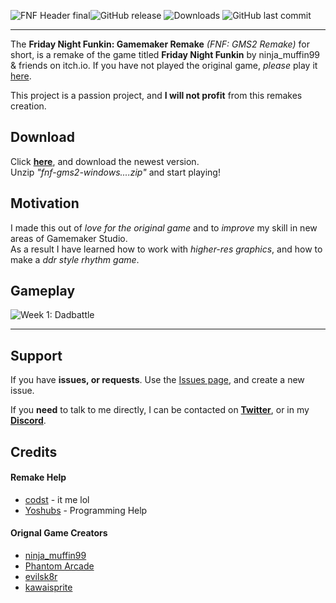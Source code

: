 ![FNF Header final](https://user-images.githubusercontent.com/50346006/124558547-bbfda900-de08-11eb-9efc-62b2f90f4854.png)![GitHub release](https://img.shields.io/github/v/release/ImCodist/Friday-Night-Funkin-Gamemaker-Remake) ![Downloads](https://img.shields.io/github/downloads/ImCodist/Friday-Night-Funkin-Gamemaker-Remake/total?style=flat-square) ![GitHub last commit](https://img.shields.io/github/last-commit/ImCodist/Friday-Night-Funkin-Gamemaker-Remake?style=flat-square)

---

The **Friday Night Funkin: Gamemaker Remake** *(FNF: GMS2 Remake)* for short, is a remake of the game titled **Friday Night Funkin** by ninja_muffin99 & friends on itch.io.
If you have not played the original game, *please* play it [here](https://ninja-muffin24.itch.io/funkin).

This project is a passion project, and **I will not profit** from this remakes creation.

## Download
Click **[here](https://github.com/ImCodist/Friday-Night-Funkin-Gamemaker-Remake/releases/)**, and download the newest version.\
Unzip *"fnf-gms2-windows....zip"* and start playing!

## Motivation
I made this out of *love for the original game* and to *improve* my skill in new areas of Gamemaker Studio.\
As a result I have learned how to work with *higher-res graphics*, and how to make a *ddr style rhythm game*.

## Gameplay
![Week 1: Dadbattle](https://drive.google.com/uc?export=view&id=1cgoDrO8s6O_V1JzMKLg6dfRLVQsY5109)

---

## Support
If you have **issues, or requests**. Use the [Issues page](https://github.com/ImCodist/Friday-Night-Funkin-Gamemaker-Remake/issues), and create a new issue.

If you **need** to talk to me directly, I can be contacted on **[Twitter](https://twitter.com/ImCodist)**, or in my **[Discord](https://discord.gg/Uamsymr)**.

## Credits
#### Remake Help

- [codst](https://twitter.com/ImCodist) - it me lol
- [Yoshubs](https://twitter.com/Yoshubs) - Programming Help

#### Orignal Game Creators

- [ninja_muffin99](https://twitter.com/ninja_muffin99)
- [Phantom Arcade](https://twitter.com/PhantomArcade3k)
- [evilsk8r](https://twitter.com/evilsk8r)
- [kawaisprite](https://twitter.com/kawaisprite)

